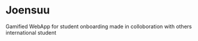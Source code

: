 # Joensuu
Gamified WebApp for student onboarding made in colloboration with others international student
